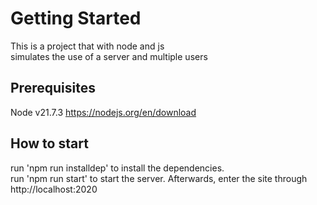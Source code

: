 
# Getting Started

This is a project that with node and js <br> simulates the use of a server and multiple users

## Prerequisites

Node v21.7.3
https://nodejs.org/en/download

## How to start

run 'npm run installdep' to install the dependencies. <br>
run 'npm run start' to start the server. Afterwards, enter the site through http://localhost:2020